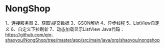 # NongShop
1、连接服务器
2、获取\提交数据
3、GSON解析
4、异步线程
5、ListView自定义
6、自定义下拉刷新
7、动态加载显示ListView
Java代码： https://github.com/qin-shaoyou/NongShop/tree/master/app/src/main/java/org/shaoyou/nongshop
